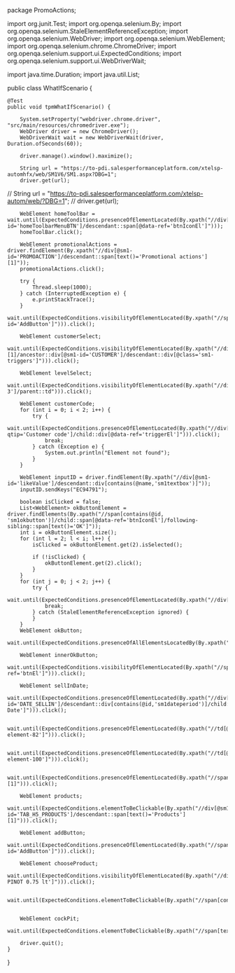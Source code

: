 package PromoActions;

import org.junit.Test;
import org.openqa.selenium.By;
import org.openqa.selenium.StaleElementReferenceException;
import org.openqa.selenium.WebDriver;
import org.openqa.selenium.WebElement;
import org.openqa.selenium.chrome.ChromeDriver;
import org.openqa.selenium.support.ui.ExpectedConditions;
import org.openqa.selenium.support.ui.WebDriverWait;

import java.time.Duration;
import java.util.List;

public class WhatIfScenario {

    @Test
    public void tpmWhatIfScenario() {

        System.setProperty("webdriver.chrome.driver", "src/main/resources/chromedriver.exe");
        WebDriver driver = new ChromeDriver();
        WebDriverWait wait = new WebDriverWait(driver, Duration.ofSeconds(60));

        driver.manage().window().maximize();

        String url = "https://to-pdi.salesperformanceplatform.com/xtelsp-automhfx/web/SM1V6/SM1.aspx?DBG=1";
        driver.get(url);

//        String url = "https://to-pdi.salesperformanceplatform.com/xtelsp-autom/web/?DBG=1";
//        driver.get(url);

        WebElement homeToolBar = wait.until(ExpectedConditions.presenceOfElementLocated(By.xpath("//div[@sm1-id='homeToolbarMenuBTN']/descendant::span[@data-ref='btnIconEl']")));
        homeToolBar.click();

        WebElement promotionalActions = driver.findElement(By.xpath("//div[@sm1-id='PROMOACTION']/descendant::span[text()='Promotional actions'][1]"));
        promotionalActions.click();

        try {
            Thread.sleep(1000);
        } catch (InterruptedException e) {
            e.printStackTrace();
        }
        wait.until(ExpectedConditions.visibilityOfElementLocated(By.xpath("//span[@sm1-id='AddButton']"))).click();

        WebElement customerSelect;
        wait.until(ExpectedConditions.visibilityOfElementLocated(By.xpath("//div[contains(@id,'sm1advancedentityselector')][1]/ancestor::div[@sm1-id='CUSTOMER']/descendant::div[@class='sm1-triggers']"))).click();

        WebElement levelSelect;
        wait.until(ExpectedConditions.visibilityOfElementLocated(By.xpath("//div[text()='Level 3']/parent::td"))).click();

        WebElement customerCode;
        for (int i = 0; i < 2; i++) {
            try {
                wait.until(ExpectedConditions.presenceOfElementLocated(By.xpath("//div[@data-qtip='Customer code']/child::div[@data-ref='triggerEl']"))).click();
                break;
            } catch (Exception e) {
                System.out.println("Element not found");
            }
        }

        WebElement inputID = driver.findElement(By.xpath("//div[@sm1-id='likeValue']/descendant::div[contains(@name,'sm1textbox')]"));
        inputID.sendKeys("EC94791");

        boolean isClicked = false;
        List<WebElement> okButtonElement = driver.findElements(By.xpath("//span[contains(@id, 'sm1okbutton')]/child::span[@data-ref='btnIconEl']/following-sibling::span[text()='OK']"));
        int i = okButtonElement.size();
        for (int l = 2; l < i; l++) {
            isClicked = okButtonElement.get(2).isSelected();

            if (!isClicked) {
                okButtonElement.get(2).click();
            }
        }
        for (int j = 0; j < 2; j++) {
            try {
                wait.until(ExpectedConditions.presenceOfElementLocated(By.xpath("//div[text()='EC94791']"))).click();
                break;
            } catch (StaleElementReferenceException ignored) {
            }
        }
        WebElement okButton;
        wait.until(ExpectedConditions.presenceOfAllElementsLocatedBy(By.xpath("//span[text()='OK']"))).get(1).click();

        WebElement innerOkButton;
        wait.until(ExpectedConditions.visibilityOfElementLocated(By.xpath("//span[contains(@id,'sm1okbutton')]/descendant::span[@data-ref='btnEl']"))).click();

        WebElement sellInDate;
        wait.until(ExpectedConditions.presenceOfElementLocated(By.xpath("//div[@sm1-id='DATE_SELLIN']/descendant::div[contains(@id,'sm1dateperiod')]/child::input[@value='Start Date']"))).click();

        wait.until(ExpectedConditions.presenceOfElementLocated(By.xpath("//td[@id='ext-element-82']"))).click();

        wait.until(ExpectedConditions.presenceOfElementLocated(By.xpath("//td[@id='ext-element-100']"))).click();

        wait.until(ExpectedConditions.presenceOfElementLocated(By.xpath("//span[text()='OK'][1]"))).click();

        WebElement products;
        wait.until(ExpectedConditions.elementToBeClickable(By.xpath("//div[@sm1-id='TAB_H5_PRODUCTS']/descendant::span[text()='Products'][1]"))).click();

        WebElement addButton;
        wait.until(ExpectedConditions.presenceOfElementLocated(By.xpath("//span[@sm1-id='AddButton']"))).click();

        WebElement chooseProduct;
        wait.until(ExpectedConditions.visibilityOfElementLocated(By.xpath("//div[text()='BACCO PINOT 0.75 lt']"))).click();

        wait.until(ExpectedConditions.elementToBeClickable(By.xpath("//span[contains(@id,'sm1okbutton')]/span[text()='OK']"))).click();


        WebElement cockPit;
        wait.until(ExpectedConditions.elementToBeClickable(By.xpath("//span[text()='Cockpit']"))).click();

        driver.quit();
    }
}




